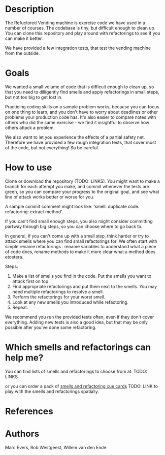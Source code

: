 Description
===========

The Refuctored Vending machine is exercise code we have used in a number
of courses. The codebase is tiny, but difficult enough to clean up. You
can clone this repository and play around with refactorings to see if
you can make it better. 

We have provided a few integration tests, that test the vending machine
from the outside. 

Goals
=====
We wanted a small volume of code that is difficult enough to clean up,
so that you need to dilligently find smells and apply refactorings in
small steps, but not too big to get lost in.

Practicing coding skills on a sample problem works, because you can
focus on one thing to learn, and you don't have to worry about deadlines
or other problems your production code has. It's also easier to compare
notes with others who did the same exercise - we find it insightful
to observe how others attack a problem.

We also want to let you experience the effects of a partial safety net.
Therefore we have provided a few rough integration tests, that cover
most of the code, but not everything! So be careful.

How to use
==========

Clone or download the repository (TODO: LINKS). You might want to make a
branch for each attempt you make, and commit whenever the tests are
green, so you can compare your progress to the original goal, and see
what line of attack works better or worse for you. 

A sample commit comment might look like: 'smell: duplicate code.
refactoring: extract method'.

If you can't find small enough steps, you also might consider committing
partway through big steps, so you can choose where to go back to. 

In
general, if you can't come up with a small step, think harder or try to
attack smells where you can find small refactorings for. We often start
with simple rename refactorings : rename variables to understand what a
piece of code does, rename methods to make it more clear what a method
does etcetera. 

Steps:

1. Make a list of smells you find in the code. Put the smells you want
   to attack first on top. 
2. Find appropriate refactorings and put them next to the smells. You
   may need multiple refactorings to resolve a smell. 
3. Perform the refactorings for your worst
smell.
4. Look at any new smells you introduced while refactoring.
5. Repeat.

We recommend you run the provided tests often, even if they don't cover
everything. Adding new tests is also a good idea, but that may be only
possible after you've done some refactoring.

Which smells and refactorings can help me?
==========================================

You can find lists of smells and refactorings to choose from at: TODO:
LINKS

or you can order a pack of [smells and refactoring cue
cards](http://www.qwan.eu/refactoringcards) TODO: LINK to play with the
smells and refactorings spatially.

References
==========

Authors
=======
Marc Evers, Rob Westgeest, Willem van den Ende
